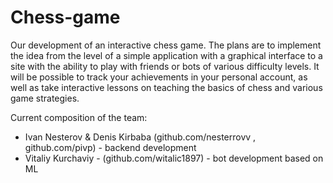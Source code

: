 # Chess-game
Our development of an interactive chess game. 
The plans are to implement the idea from the level of a simple application with a graphical interface to a site with the ability to play with friends or bots of various difficulty levels. It will be possible to track your achievements in your personal account, as well as take interactive lessons on teaching the basics of chess and various game strategies.

Current composition of the team:

* Ivan Nesterov & Denis Kirbaba (github.com/nesterrovv , github.com/pivp) - backend development 
* Vitaliy Kurchaviy - (github.com/witalic1897)  - bot development based on ML
